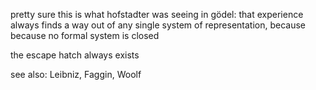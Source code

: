 pretty sure this is what hofstadter was seeing in gödel: that experience always finds a way out of any single system of representation, because because no formal system is closed

the escape hatch always exists

see also: Leibniz, Faggin, Woolf
